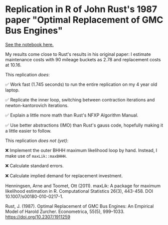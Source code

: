 # Replication in R of John Rust's 1987 paper "Optimal Replacement of GMC Bus Engines"

[See the notebook here.](https://rpubs.com/colleenobriant/rust1987)

My results come close to Rust's results in his original paper: I estimate maintenance costs with 90 mileage buckets as 2.78 and replacement costs at 10.16.

This replication *does*:

✅ Work fast (1.745 seconds) to run the entire replication on my 4 year old laptop.

✅ Replicate the inner loop, switching between contraction iterations and newton-kantorovich iterations.

✅ Explain a little more math than Rust's NFXP Algorithm Manual.

✅ Use better abstractions (IMO) than Rust's gauss code, hopefully making it a little easier to follow.

This replication *does not (yet)*:

❌ Implement the outer BHHH maximum likelihood loop by hand. Instead, I make use of `maxLik::maxBHHH`.

❌ Calculate standard errors.

❌ Calculate implied demand for replacement investment.

Henningsen, Arne and Toomet, Ott (2011). maxLik: A package for maximum likelihood estimation in R. Computational Statistics 26(3), 443-458. DOI 10.1007/s00180-010-0217-1.

Rust, J. (1987). Optimal Replacement of GMC Bus Engines: An Empirical Model of Harold Zurcher. Econometrica, 55(5), 999–1033. https://doi.org/10.2307/1911259
